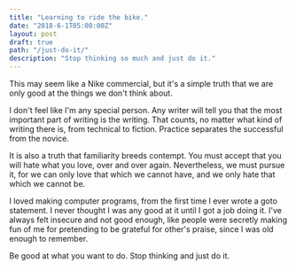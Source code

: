 ```yaml
---
title: "Learning to ride the bike."
date: "2018-6-1T05:00:00Z"
layout: post
draft: true
path: "/just-do-it/"
description: "Stop thinking so much and just do it."
---
```


This may seem like a Nike commercial, but it's a simple truth that we are only good at the things we don't think about.

I don't feel like I'm any special person. Any writer will tell you that the most important part of writing is the writing. That counts, no matter what kind of writing there is, from technical to fiction. Practice separates the successful from the novice.

It is also a truth that familiarity breeds contempt. You must accept that you will hate what you love, over and over again. Nevertheless, we must pursue it, for we can only love that which we cannot have, and we only hate that which we cannot be.

I loved making computer programs, from the first time I ever wrote a goto statement. I never thought I was any good at it until I got a job doing it. I've always felt insecure and not good enough, like people were secretly making fun of me for pretending to be grateful for other's praise, since I was old enough to remember.

Be good at what you want to do. Stop thinking and just do it.
